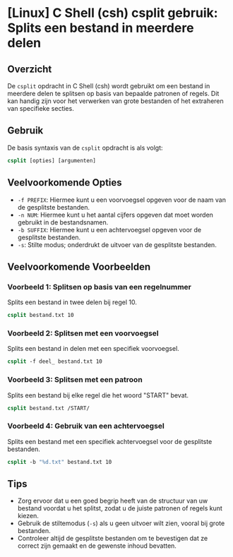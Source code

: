 # [Linux] C Shell (csh) csplit gebruik: Splits een bestand in meerdere delen

## Overzicht
De `csplit` opdracht in C Shell (csh) wordt gebruikt om een bestand in meerdere delen te splitsen op basis van bepaalde patronen of regels. Dit kan handig zijn voor het verwerken van grote bestanden of het extraheren van specifieke secties.

## Gebruik
De basis syntaxis van de `csplit` opdracht is als volgt:

```csh
csplit [opties] [argumenten]
```

## Veelvoorkomende Opties
- `-f PREFIX`: Hiermee kunt u een voorvoegsel opgeven voor de naam van de gesplitste bestanden.
- `-n NUM`: Hiermee kunt u het aantal cijfers opgeven dat moet worden gebruikt in de bestandsnamen.
- `-b SUFFIX`: Hiermee kunt u een achtervoegsel opgeven voor de gesplitste bestanden.
- `-s`: Stilte modus; onderdrukt de uitvoer van de gesplitste bestanden.

## Veelvoorkomende Voorbeelden

### Voorbeeld 1: Splitsen op basis van een regelnummer
Splits een bestand in twee delen bij regel 10.

```csh
csplit bestand.txt 10
```

### Voorbeeld 2: Splitsen met een voorvoegsel
Splits een bestand in delen met een specifiek voorvoegsel.

```csh
csplit -f deel_ bestand.txt 10
```

### Voorbeeld 3: Splitsen met een patroon
Splits een bestand bij elke regel die het woord "START" bevat.

```csh
csplit bestand.txt /START/
```

### Voorbeeld 4: Gebruik van een achtervoegsel
Splits een bestand met een specifiek achtervoegsel voor de gesplitste bestanden.

```csh
csplit -b "%d.txt" bestand.txt 10
```

## Tips
- Zorg ervoor dat u een goed begrip heeft van de structuur van uw bestand voordat u het splitst, zodat u de juiste patronen of regels kunt kiezen.
- Gebruik de stiltemodus (`-s`) als u geen uitvoer wilt zien, vooral bij grote bestanden.
- Controleer altijd de gesplitste bestanden om te bevestigen dat ze correct zijn gemaakt en de gewenste inhoud bevatten.